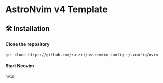# AstroNvim v4 Template

## 🛠️ Installation

#### Clone the repository

```shell
git clone https://github.com/ruizii/astronvim_config ~/.config/nvim
```

#### Start Neovim

```shell
nvim
```

